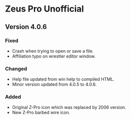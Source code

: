 # Zeus Pro Unofficial

## Version 4.0.6

### Fixed
- Crash when trying to open or save a file.
- Affiliation typo on wrestler editor window.

### Changed
- Help file updated from win help to compiled HTML.
- Minor version updated from 4.0.5 to 4.0.6.

### Added
- Original Z-Pro icon which was replaced by 2006 version.
- New Z-Pro barbed wire icon.
